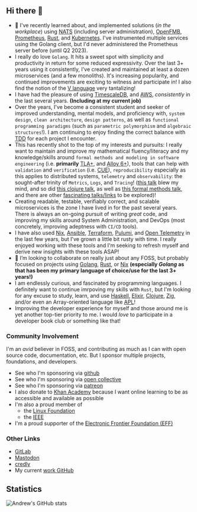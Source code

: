 ## Hi there 👋

- 🌱 I've recently learned about, and implemented solutions (_in the workplace_) using [NATS](https://nats.io/) (including server administration), [OpenFMB](https://openfmb.openenergysolutions.com/), [Prometheus](https://prometheus.io/docs/introduction/overview/), [Rust](https://rust-lang.org), and [Kubernetes](https://kubernetes.io/). I've instrumented multiple services using the Golang client, but I'd never administered the Prometheus server before (until Q2 2023).
- I really do love `Golang`. It hits a sweet spot with simplicity and productivity in return for some reduced expressivity. Over the last 3+ years using it consistently, I've created and maintained at least a dozen microservices (and a few monoliths). It's increasing popularity, and continued improvements are exciting to witness and participate in! I also find the notion of the [V language](https://vlang.io/) very tantalizing!
- I have had the pleasure of using [TimescaleDB](https://www.timescale.com/), and [AWS](https://aws.amazon.com/), _consistently_ in the last several years. **(Including at my current job)**
- Over the years, I've become a consistent student and seeker of improved understanding, mental models, and proficiency with, `system design`, `clean architecture`, `design patterns`, as well as `functional programming paradigms` (such as `parametric polymorphism` and `algebraic structures`!). I am continuing to enjoy finding the correct balance with [TDD](https://www.youtube.com/watch?v=EZ05e7EMOLM) for each project I encounter.
- This has recently shot to the top of my interests and pursuits: I really want to maintain and improve my mathematical fluency/literacy and my knowledge/skills around `formal methods and modeling in software engineering` (i.e. **primarily** [TLA+](https://lamport.azurewebsites.net/tla/tla.html), and [Alloy 6+](https://alloytools.org)), tools that can help with `validation` and `verification` (i.e. [CUE](https://cuelang.org/)), `reproducibility` especially as this applies to distributed systems, `telemetry` and `observability`: the sought-after trinity of `Metrics`, `Logs`, and `Tracing`! ([this talk](https://www.cncf.io/online-programs/cncf-on-demand-webinar-understand-your-system-like-never-before/) blew my mind, and so did [this clojure talk](https://youtu.be/8Ab3ArE8W3s), as well as [this formal methods talk](https://www.youtube.com/watch?v=5YjsSDDWFDY), and there are other [fascinating talks/links](https://www.cncf.io/projects/opentelemetry/) to be explored)!
- Creating readable, testable, verifiably correct, and scalable microservices is the zone I have lived in for the past several years. There is always an on-going pursuit of writing _great_ code, and improving my skills around System Administration, and DevOps (most concretely, improving adeptness with `CI/CD` tools).
- I  have also used [Nix](https://nixos.org/), [Ansible](https://docs.ansible.com/), [Terraform](https://www.terraform.io/), [Pulumi](https://github.com/pulumi/pulumi), and [Open Telemetry](https://opentelemetry.io/docs/) in the last few years, but I've grown a little bit rusty with time. I really enjoyed working with these tools and I'm seeking to refresh myself and derive new insights with these tools ASAP!
- 👯 I’m looking to collaborate on really just about any FOSS, but probably focused on projects using [Golang](https://go.dev/), [Rust](https://rust-lang.org), or [Nix](https://github.com/NixOS/nix) **(especially _Golang_ as that has been my primary language of choice/use for the last 3+ years!)**
- I am endlessly curious, and fascinated by programming languages. I definitely want to continue imrpoving my skills with `Rust`, but I'm looking for any excuse to study, learn, and use [Haskell](https://www.haskell.org/), [Elixir](https://elixir-lang.org/), [Clojure](https://clojure.org/index), [Zig](https://ziglang.org), and/or even an Array-oriented language like [APL](https://www.dyalog.com/mastering-dyalog-apl.htm)!
- Improving the developer experience for myself and those around me is yet another top-tier priority to me. I would _love_ to participate in a developer book club or something like that!

### Community Involvement

I'm an _avid_ believer in FOSS, and contributing as much as I can with open source code, documentation, etc. But I sponsor multiple projects, foundations, and developers.
  - See who I'm sponsoring via [github](https://github.com/andrew-werdna?tab=sponsoring)
  - See who I'm sponsoring via [open collective](https://opencollective.com/altair-cepheus)
  - See who I'm sponsoring via [patreon](https://www.patreon.com/user/creators?u=19921043)
  - I also donate to [Khan Academy](https://www.khanacademy.org/profile/andrew101werdna) because I want online learning to be as accessible and available as possible
  - I'm also a proud member of
    - the [Linux Foundation](https://openprofile.dev/profile/ab7100)
    - the [IEEE](https://ieee-collabratec.ieee.org/app/p/AndrewBrown1006690)
  - I'm a proud supporter of the [Electronic Frontier Foundation (EFF)](https://www.eff.org/)

### Other Links

- [GitLab](https://gitlab.com/ab5717)
- [Mastodon](https://mastodon.social/@andrew_the_seeker)
- [credly](https://www.credly.com/users/andrew-brown.8a762248)
- My current [work GitHub](https://github.com/abrown7100)

## Statistics
![Andrew's GitHub stats](https://github-readme-stats.vercel.app/api?username=andrew-werdna&count_private=true&theme=tokyonight&show_icons=true)
<!--
[![Top Langs](https://github-readme-stats.vercel.app/api/top-langs/?username=andrew-werdna&theme=tokyonight&count_private=true)](https://github.com/anuraghazra/github-readme-stats)
-->

<!--
**andrew-werdna/andrew-werdna** is a ✨ _special_ ✨ repository because its `README.md` (this file) appears on your GitHub profile.

Here are some ideas to get you started:

- 🔭 I’m currently working on ...
- 🌱 I’m currently learning ...
- 👯 I’m looking to collaborate on ...
- 🤔 I’m looking for help with ...
- 💬 Ask me about ...
- 📫 How to reach me: ...
- 😄 Pronouns: ...
- ⚡ Fun fact: ...
-->
